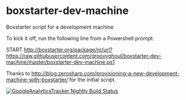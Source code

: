 # boxstarter-dev-machine
Boxstarter script for a development machine

To kick it off, run the following line from a Powershell prompt:

START http://boxstarter.org/package/nr/url?https://raw.githubusercontent.com/groovyghoul/boxstarter-dev-machine/master/boxstarter-dev-machine.ps1

Thanks to http://blog.zerosharp.com/provisioning-a-new-development-machine-with-boxstarter/ for the initial script.

[![GoogleAnalyticsTracker Nightly Build Status](https://www.myget.org/BuildSource/Badge/bytemares-boxstarter?identifier=1f0ae702-f4ce-4616-b096-9a173ff58a0d)](https://www.myget.org/gallery/googleanalyticstracker)
